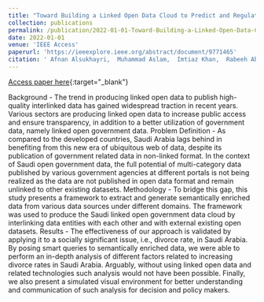 ```yaml
---
title: "Toward Building a Linked Open Data Cloud to Predict and Regulate Social Relations in the Saudi Society"
collection: publications
permalink: /publication/2022-01-01-Toward-Building-a-Linked-Open-Data-Cloud-to-Predict-and-Regulate-Social-Relations-in-the-Saudi-Society
date: 2022-01-01
venue: 'IEEE Access'
paperurl: 'https://ieeexplore.ieee.org/abstract/document/9771465'
citation: ' Afnan Alsukhayri,  Muhammad Aslam,  Imtiaz Khan,  Rabeeh Abbasi,  Amal Babour, &quot;Toward Building a Linked Open Data Cloud to Predict and Regulate Social Relations in the Saudi Society.&quot; IEEE Access, 2022.'
---
```

[Access paper here](https://ieeexplore.ieee.org/abstract/document/9771465){:target="_blank"}

Background - The trend in producing linked open data to publish high-quality interlinked data has gained widespread traction in recent years. Various sectors are producing linked open data to increase public access and ensure transparency, in addition to a better utilization of government data, namely linked open government data. Problem Definition - As compared to the developed countries, Saudi Arabia lags behind in benefiting from this new era of ubiquitous web of data, despite its publication of government related data in non-linked format. In the context of Saudi open government data, the full potential of multi-category data published by various government agencies at different portals is not being realized as the data are not published in open data format and remain unlinked to other existing datasets. Methodology - To bridge this gap, this study presents a framework to extract and generate semantically enriched data from various data sources under different domains. The framework was used to produce the Saudi linked open government data cloud by interlinking data entities with each other and with external existing open datasets. Results - The effectiveness of our approach is validated by applying it to a socially significant issue, i.e., divorce rate, in Saudi Arabia. By posing smart queries to semantically enriched data, we were able to perform an in-depth analysis of different factors related to increasing divorce rates in Saudi Arabia. Arguably, without using linked open data and related technologies such analysis would not have been possible. Finally, we also present a simulated visual environment for better understanding and communication of such analysis for decision and policy makers.
